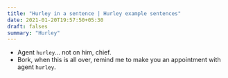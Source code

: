 ```yaml
---
title: "Hurley in a sentence | Hurley example sentences"
date: 2021-01-20T19:57:50+05:30
draft: falses
summary: "Hurley"
---
```

- Agent `hurley`... not on him, chief.
- Bork, when this is all over, remind me to make you an appointment with agent `hurley`.
                 
